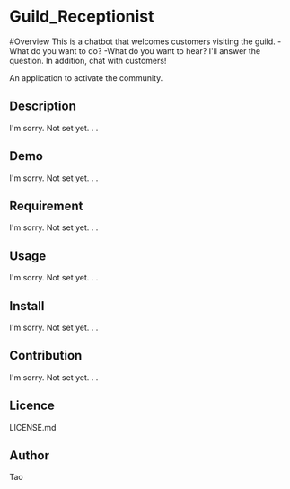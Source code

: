Guild_Receptionist
====

#Overview
This is a chatbot that welcomes customers visiting the guild.
-What do you want to do?
-What do you want to hear?
I'll answer the question. In addition, chat with customers!

An application to activate the community.

## Description
I'm sorry. Not set yet. . .
## Demo
I'm sorry. Not set yet. . .
## Requirement
I'm sorry. Not set yet. . .
## Usage
I'm sorry. Not set yet. . .
## Install
I'm sorry. Not set yet. . .
## Contribution
I'm sorry. Not set yet. . .
## Licence
LICENSE.md
## Author
Tao
